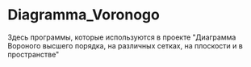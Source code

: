 # Diagramma_Voronogo
Здесь программы, которые используются в проекте "Диаграмма Вороного высшего порядка, на различных сетках, на плоскости и в пространстве" 
